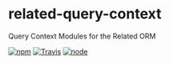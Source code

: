 # related-query-context

Query Context Modules for the Related ORM


[![npm](https://img.shields.io/npm/dm/related-query-context.svg?style=flat-square)](https://www.npmjs.com/package/related-query-context)
[![Travis](https://img.shields.io/travis/eventEmitter/related-query-context.svg?style=flat-square)](https://travis-ci.org/eventEmitter/related-query-context)
[![node](https://img.shields.io/node/v/related-query-context.svg?style=flat-square)](https://nodejs.org/)
